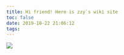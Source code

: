 ```yaml
---
title: Hi friend! Here is zzy`s wiki site
toc: false
date: 2019-10-22 21:06:12
tags:
---
```


![](/images/welcome_to_wiki.png)



